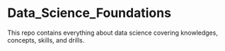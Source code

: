 # Data_Science_Foundations
This repo contains everything about data science covering knowledges, concepts, skills, and drills. 
